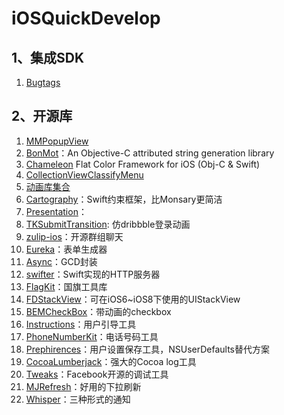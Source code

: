 # iOSQuickDevelop
## 1、集成SDK
1. [Bugtags](https://bugtags.com)

## 2、开源库
1. [MMPopupView](https://github.com/adad184/MMPopupView)
2. [BonMot](https://github.com/Raizlabs/BonMot)：An Objective-C attributed string generation library
3. [Chameleon](https://github.com/ViccAlexander/Chameleon) Flat Color Framework for iOS (Obj-C & Swift)
4. [CollectionViewClassifyMenu](https://github.com/ChenYilong/CollectionViewClassifyMenu)
5. [动画库集合](https://github.com/sxyx2008/awesome-ios-animation)
6. [Cartography](https://github.com/robb/Cartography)：Swift约束框架，比Monsary更简洁
7. [Presentation](https://github.com/hyperoslo/Presentation)：
8. [TKSubmitTransition](https://github.com/entotsu/TKSubmitTransition): 仿dribbble登录动画
9. [zulip-ios](https://github.com/zulip/zulip-ios)：开源群组聊天
10. [Eureka](https://github.com/xmartlabs/Eureka)：表单生成器
11. [Async](https://github.com/duemunk/Async)：GCD封装
12. [swifter](https://github.com/glock45/swifter)：Swift实现的HTTP服务器
13. [FlagKit](https://github.com/madebybowtie/FlagKit)：国旗工具库
14. [FDStackView](https://github.com/forkingdog/FDStackView)：可在iOS6~iOS8下使用的UIStackView
15. [BEMCheckBox](https://github.com/Boris-Em/BEMCheckBox)：带动画的checkbox
16. [Instructions](https://github.com/ephread/Instructions)：用户引导工具
17. [PhoneNumberKit](https://github.com/marmelroy/PhoneNumberKit)：电话号码工具
18. [Prephirences](https://github.com/phimage/Prephirences)：用户设置保存工具，NSUserDefaults替代方案
19. [CocoaLumberjack](https://github.com/CocoaLumberjack/CocoaLumberjack)：强大的Cocoa log工具
20. [Tweaks](https://github.com/facebook/Tweaks)：Facebook开源的调试工具
21. [MJRefresh](https://github.com/CoderMJLee/MJRefresh)：好用的下拉刷新
22. [Whisper](https://github.com/hyperoslo/Whisper)：三种形式的通知
